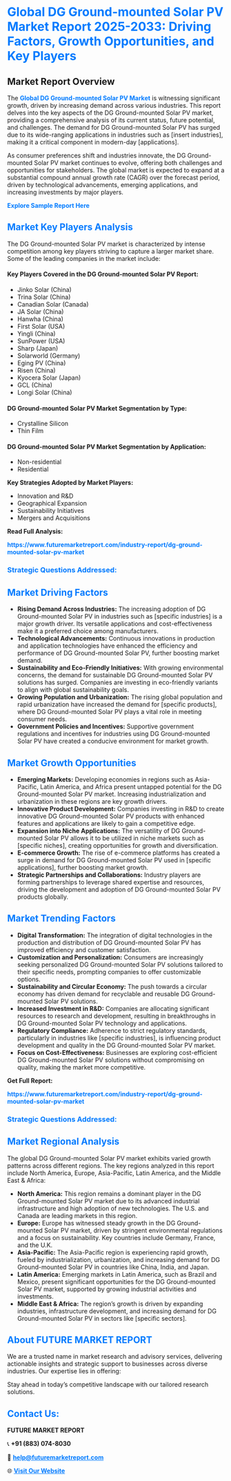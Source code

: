 <h1 style="color: #007BFF;">Global DG Ground-mounted Solar PV Market Report 2025-2033: Driving Factors, Growth Opportunities, and Key Players</h1>

<section id="overview">
<h2>Market Report Overview</h2>
<p>The <a href="https://www.futuremarketreport.com/industry-report/dg-ground-mounted-solar-pv-market" style="color: #007BFF; text-decoration: none;"><strong>Global DG Ground-mounted Solar PV Market</strong></a> is witnessing significant growth, driven by increasing demand across various industries. This report delves into the key aspects of the DG Ground-mounted Solar PV market, providing a comprehensive analysis of its current status, future potential, and challenges. The demand for DG Ground-mounted Solar PV has surged due to its wide-ranging applications in industries such as [insert industries], making it a critical component in modern-day [applications].</p>
<p>As consumer preferences shift and industries innovate, the DG Ground-mounted Solar PV market continues to evolve, offering both challenges and opportunities for stakeholders. The global market is expected to expand at a substantial compound annual growth rate (CAGR) over the forecast period, driven by technological advancements, emerging applications, and increasing investments by major players.</p>
</section>

<section id="overview">
<p><a href="https://www.futuremarketreport.com/request-sample/reportId=37308" style="color: #007BFF; text-decoration: none;"><strong>Explore Sample Report Here</strong></a></p>
</section>

<section id="key-players">
<h2 style="color: #007BFF;">Market Key Players Analysis</h2>
<p>The DG Ground-mounted Solar PV market is characterized by intense competition among key players striving to capture a larger market share. Some of the leading companies in the market include:</p>
<h4>Key Players Covered in the DG Ground-mounted Solar PV Report:</h4>
<ul><li>Jinko Solar (China)</li><li>Trina Solar (China)</li><li>Canadian Solar (Canada)</li><li>JA Solar (China)</li><li>Hanwha (China)</li><li>First Solar (USA)</li><li>Yingli (China)</li><li>SunPower (USA)</li><li>Sharp (Japan)</li><li>Solarworld (Germany)</li><li>Eging PV (China)</li><li>Risen (China)</li><li>Kyocera Solar (Japan)</li><li>GCL (China)</li><li>Longi Solar (China)</li></ul>
<h4>DG Ground-mounted Solar PV Market Segmentation by Type:</h4>
<ul><li>Crystalline Silicon</li><li>Thin Film</li></ul>

<h4>DG Ground-mounted Solar PV Market Segmentation by Application:</h4>
<ul><li>Non-residential</li><li>Residential</li></ul>
<p><strong>Key Strategies Adopted by Market Players:</strong></p>
<ul>
<li>Innovation and R&D</li>
<li>Geographical Expansion</li>
<li>Sustainability Initiatives</li>
<li>Mergers and Acquisitions</li>
</ul>
</section>

<section>
<p><strong>Read Full Analysis: </strong></p><a href="https://www.futuremarketreport.com/industry-report/dg-ground-mounted-solar-pv-market" style="color: #007BFF; text-decoration: none;"><strong>https://www.futuremarketreport.com/industry-report/dg-ground-mounted-solar-pv-market</strong></a>
<h3 style="color: #007BFF;">Strategic Questions Addressed:</h3>
</section>

<section id="driving-factors">
<h2 style="color: #007BFF;">Market Driving Factors</h2>
<ul>
<li><strong>Rising Demand Across Industries:</strong> The increasing adoption of DG Ground-mounted Solar PV in industries such as [specific industries] is a major growth driver. Its versatile applications and cost-effectiveness make it a preferred choice among manufacturers.</li>
<li><strong>Technological Advancements:</strong> Continuous innovations in production and application technologies have enhanced the efficiency and performance of DG Ground-mounted Solar PV, further boosting market demand.</li>
<li><strong>Sustainability and Eco-Friendly Initiatives:</strong> With growing environmental concerns, the demand for sustainable DG Ground-mounted Solar PV solutions has surged. Companies are investing in eco-friendly variants to align with global sustainability goals.</li>
<li><strong>Growing Population and Urbanization:</strong> The rising global population and rapid urbanization have increased the demand for [specific products], where DG Ground-mounted Solar PV plays a vital role in meeting consumer needs.</li>
<li><strong>Government Policies and Incentives:</strong> Supportive government regulations and incentives for industries using DG Ground-mounted Solar PV have created a conducive environment for market growth.</li>
</ul>
</section>

<section id="growth-opportunities">
<h2 style="color: #007BFF;">Market Growth Opportunities</h2>
<ul>
<li><strong>Emerging Markets:</strong> Developing economies in regions such as Asia-Pacific, Latin America, and Africa present untapped potential for the DG Ground-mounted Solar PV market. Increasing industrialization and urbanization in these regions are key growth drivers.</li>
<li><strong>Innovative Product Development:</strong> Companies investing in R&D to create innovative DG Ground-mounted Solar PV products with enhanced features and applications are likely to gain a competitive edge.</li>
<li><strong>Expansion into Niche Applications:</strong> The versatility of DG Ground-mounted Solar PV allows it to be utilized in niche markets such as [specific niches], creating opportunities for growth and diversification.</li>
<li><strong>E-commerce Growth:</strong> The rise of e-commerce platforms has created a surge in demand for DG Ground-mounted Solar PV used in [specific applications], further boosting market growth.</li>
<li><strong>Strategic Partnerships and Collaborations:</strong> Industry players are forming partnerships to leverage shared expertise and resources, driving the development and adoption of DG Ground-mounted Solar PV products globally.</li>
</ul>
</section>

<section id="trending-factors">
<h2 style="color: #007BFF;">Market Trending Factors</h2>
<ul>
<li><strong>Digital Transformation:</strong> The integration of digital technologies in the production and distribution of DG Ground-mounted Solar PV has improved efficiency and customer satisfaction.</li>
<li><strong>Customization and Personalization:</strong> Consumers are increasingly seeking personalized DG Ground-mounted Solar PV solutions tailored to their specific needs, prompting companies to offer customizable options.</li>
<li><strong>Sustainability and Circular Economy:</strong> The push towards a circular economy has driven demand for recyclable and reusable DG Ground-mounted Solar PV solutions.</li>
<li><strong>Increased Investment in R&D:</strong> Companies are allocating significant resources to research and development, resulting in breakthroughs in DG Ground-mounted Solar PV technology and applications.</li>
<li><strong>Regulatory Compliance:</strong> Adherence to strict regulatory standards, particularly in industries like [specific industries], is influencing product development and quality in the DG Ground-mounted Solar PV market.</li>
<li><strong>Focus on Cost-Effectiveness:</strong> Businesses are exploring cost-efficient DG Ground-mounted Solar PV solutions without compromising on quality, making the market more competitive.</li>
</ul>
</section>

<section>
<p><strong>Get Full Report: </strong></p><a href="https://www.futuremarketreport.com/industry-report/dg-ground-mounted-solar-pv-market" style="color: #007BFF; text-decoration: none;"><strong>https://www.futuremarketreport.com/industry-report/dg-ground-mounted-solar-pv-market</strong></a>
<h3 style="color: #007BFF;">Strategic Questions Addressed:</h3>
</section>


<section id="regional-analysis">
<h2 style="color: #007BFF;">Market Regional Analysis</h2>
<p>The global DG Ground-mounted Solar PV market exhibits varied growth patterns across different regions. The key regions analyzed in this report include North America, Europe, Asia-Pacific, Latin America, and the Middle East & Africa:</p>
<ul>
<li><strong>North America:</strong> This region remains a dominant player in the DG Ground-mounted Solar PV market due to its advanced industrial infrastructure and high adoption of new technologies. The U.S. and Canada are leading markets in this region.</li>
<li><strong>Europe:</strong> Europe has witnessed steady growth in the DG Ground-mounted Solar PV market, driven by stringent environmental regulations and a focus on sustainability. Key countries include Germany, France, and the U.K.</li>
<li><strong>Asia-Pacific:</strong> The Asia-Pacific region is experiencing rapid growth, fueled by industrialization, urbanization, and increasing demand for DG Ground-mounted Solar PV in countries like China, India, and Japan.</li>
<li><strong>Latin America:</strong> Emerging markets in Latin America, such as Brazil and Mexico, present significant opportunities for the DG Ground-mounted Solar PV market, supported by growing industrial activities and investments.</li>
<li><strong>Middle East & Africa:</strong> The region’s growth is driven by expanding industries, infrastructure development, and increasing demand for DG Ground-mounted Solar PV in sectors like [specific sectors].</li>
</ul>
</section>

<footer>
<h2 style="color: #007BFF;">About FUTURE MARKET REPORT</h2>
<p>We are a trusted name in market research and advisory services, delivering actionable insights and strategic support to businesses across diverse industries. Our expertise lies in offering:</p>

<p>Stay ahead in today’s competitive landscape with our tailored research solutions.</p>

<h2 style="color: #007BFF;">Contact Us:</h2>
<p><strong>FUTURE MARKET REPORT</strong></p>
<p>📞 <strong>+91 (883) 074-8030</strong></p>
<p>📧 <strong><a href="mailto:help@futuremarketreport.com" style="color: #007BFF;">help@futuremarketreport.com</a></strong></p>
<p>🌐 <strong><a href="https://www.futuremarketreport.com/" style="color: #007BFF;">Visit Our Website</a></strong></p>
</footer>
